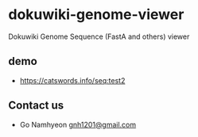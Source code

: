 # dokuwiki-genome-viewer
Dokuwiki Genome Sequence (FastA and others) viewer

## demo
- https://catswords.info/seq:test2

## Contact us
- Go Namhyeon <gnh1201@gmail.com>
